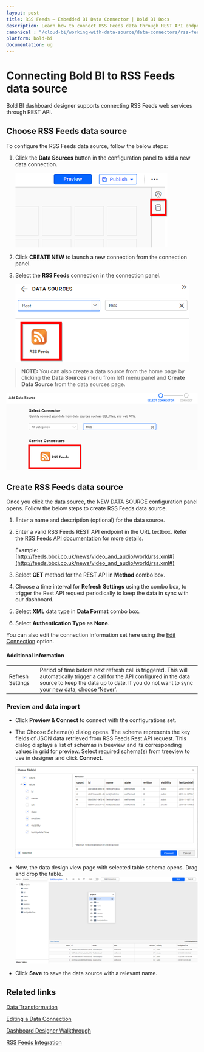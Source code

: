 ```yaml
---
layout: post
title: RSS Feeds – Embedded BI Data Connector | Bold BI Docs
description: Learn how to connect RSS Feeds data through REST API endpoint with Bold BI Embedded and create data source for dashboard configuration.
canonical : "/cloud-bi/working-with-data-source/data-connectors/rss-feeds/"
platform: bold-bi
documentation: ug
---
```


# Connecting Bold BI to RSS Feeds data source
Bold BI dashboard designer supports connecting RSS Feeds web services through REST API. 

## Choose RSS Feeds data source
To configure the RSS Feeds data source, follow the below steps:
1. Click the **Data Sources** button in the configuration panel to add a new data connection.

   ![Data source icon](/static/assets/embedded/working-with-datasource/data-connectors/images/common/DataSourcesIcon.png)

2. Click **CREATE NEW** to launch a new connection from the connection panel.
3. Select the **RSS Feeds** connection in the connection panel.

   ![Choose data source](/static/assets/embedded/working-with-datasource/data-connectors/images/RSSFeeds/ChooseDS.png)

> **NOTE:**  You can also create a data source from the home page by clicking the **Data Sources** menu from left menu panel and **Create Data Source** from the data sources page.

   ![Choose data source from server](/static/assets/embedded/working-with-datasource/data-connectors/images/RSSFeeds/ChooseDS_server.png)


## Create RSS Feeds data source
Once you click the data source, the NEW DATA SOURCE configuration panel opens. Follow the below steps to create RSS Feeds data source.
1. Enter a name and description (optional) for the data source.
2. Enter a valid RSS Feeds REST API endpoint in the URL textbox. Refer the [RSS Feeds API documentation](http://www.rssboard.org/rss-specification) for more details.

    Example: [http://feeds.bbci.co.uk/news/video_and_audio/world/rss.xml#](http://feeds.bbci.co.uk/news/video_and_audio/world/rss.xml#)

3. Select **GET** method for the REST API in **Method** combo box.
4. Choose a time interval for **Refresh Settings** using the combo box, to trigger the Rest API request periodically to keep the data in sync with our dashboard.  
5. Select **XML** data type in **Data Format** combo box.
6. Select **Authentication Type** as **None**.

You can also edit the connection information set here using the [Edit Connection](/embedded-bi/working-with-data-source/editing-a-data-connection/) option.

#### Additional information
<table width="600">
<tr>
<td>
Refresh Settings
</td>
<td>
Period of time before next refresh call is triggered. This will automatically trigger a call for the API configured in the data source to keep the data up to date. If you do not want to sync your new data, choose ‘Never’.
</td>
</tr>
</table>

### Preview and data import
* Click **Preview & Connect** to connect with the configurations set.
* The Choose Schema(s) dialog opens. The schema represents the key fields of JSON data retrieved from RSS Feeds Rest API request. This dialog displays a list of schemas in treeview and its corresponding values in grid for preview. Select required schema(s) from treeview to use in designer and click **Connect**.

   ![Preview](/static/assets/embedded/working-with-datasource/data-connectors/images/common/Preview.png)

* Now, the data design view page with selected table schema opens. Drag and drop the table.
   ![Query Editor](/static/assets/embedded/working-with-datasource/data-connectors/images/common/QueryEditor.png)

* Click **Save** to save the data source with a relevant name.

## Related links
[Data Transformation](/embedded-bi/working-with-data-source/transforming-data/joining-table/)

[Editing a Data Connection](/embedded-bi/working-with-data-source/editing-a-data-connection/)   

[Dashboard Designer Walkthrough](/embedded-bi/getting-started/quick-start/)

[RSS Feeds Integration](https://www.boldbi.com/integrations/rss-feeds?utm_source=syncfusion&utm_medium=documentation&utm_campaign=boldbirssfeedsintegration)